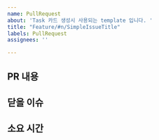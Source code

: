 ```yaml
---
name: PullRequest
about: 'Task 카드 생성시 사용되는 template 입니다. '
title: "Feature/#n/SimpleIssueTitle"
labels: PullRequest
assignees: ''

---
```


## PR 내용


## 닫을 이슈


## 소요 시간

